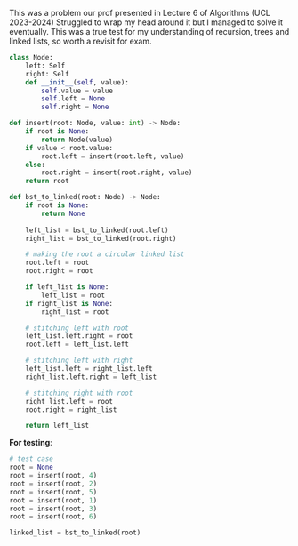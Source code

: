 This was a problem our prof presented in Lecture 6 of Algorithms (UCL 2023-2024)
Struggled to wrap my head around it but I managed to solve it eventually. This was a true test for my understanding of recursion, trees and linked lists, so worth a revisit for exam.
```python
class Node:
    left: Self
    right: Self
    def __init__(self, value):
        self.value = value
        self.left = None
        self.right = None

def insert(root: Node, value: int) -> Node:
    if root is None:
        return Node(value)
    if value < root.value:
        root.left = insert(root.left, value)
    else:
        root.right = insert(root.right, value)
    return root

def bst_to_linked(root: Node) -> Node:
    if root is None:
        return None
    
    left_list = bst_to_linked(root.left)
    right_list = bst_to_linked(root.right)

    # making the root a circular linked list
    root.left = root
    root.right = root

    if left_list is None:
        left_list = root
    if right_list is None:
        right_list = root

    # stitching left with root
    left_list.left.right = root
    root.left = left_list.left

    # stitching left with right
    left_list.left = right_list.left
    right_list.left.right = left_list

    # stitching right with root
    right_list.left = root
    root.right = right_list

    return left_list
```

**For testing**:
```python
# test case
root = None
root = insert(root, 4)
root = insert(root, 2)
root = insert(root, 5)
root = insert(root, 1)
root = insert(root, 3)
root = insert(root, 6)

linked_list = bst_to_linked(root)
```